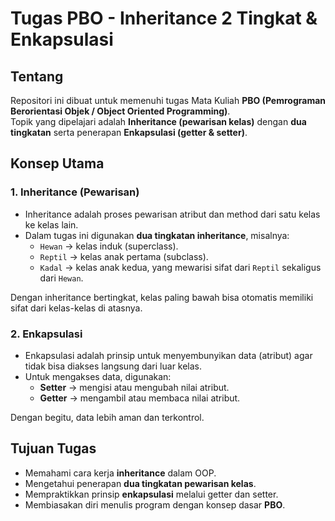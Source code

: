 # Tugas PBO - Inheritance 2 Tingkat & Enkapsulasi

## Tentang
Repositori ini dibuat untuk memenuhi tugas Mata Kuliah **PBO (Pemrograman Berorientasi Objek / Object Oriented Programming)**.  
Topik yang dipelajari adalah **Inheritance (pewarisan kelas)** dengan **dua tingkatan** serta penerapan **Enkapsulasi (getter & setter)**.

## Konsep Utama

### 1. Inheritance (Pewarisan)
- Inheritance adalah proses pewarisan atribut dan method dari satu kelas ke kelas lain.  
- Dalam tugas ini digunakan **dua tingkatan inheritance**, misalnya:
  - `Hewan` → kelas induk (superclass).
  - `Reptil` → kelas anak pertama (subclass).
  - `Kadal` → kelas anak kedua, yang mewarisi sifat dari `Reptil` sekaligus dari `Hewan`.

Dengan inheritance bertingkat, kelas paling bawah bisa otomatis memiliki sifat dari kelas-kelas di atasnya.

### 2. Enkapsulasi
- Enkapsulasi adalah prinsip untuk menyembunyikan data (atribut) agar tidak bisa diakses langsung dari luar kelas.  
- Untuk mengakses data, digunakan:
  - **Setter** → mengisi atau mengubah nilai atribut.
  - **Getter** → mengambil atau membaca nilai atribut.

Dengan begitu, data lebih aman dan terkontrol.

## Tujuan Tugas
- Memahami cara kerja **inheritance** dalam OOP.
- Mengetahui penerapan **dua tingkatan pewarisan kelas**.
- Mempraktikkan prinsip **enkapsulasi** melalui getter dan setter.
- Membiasakan diri menulis program dengan konsep dasar **PBO**.
